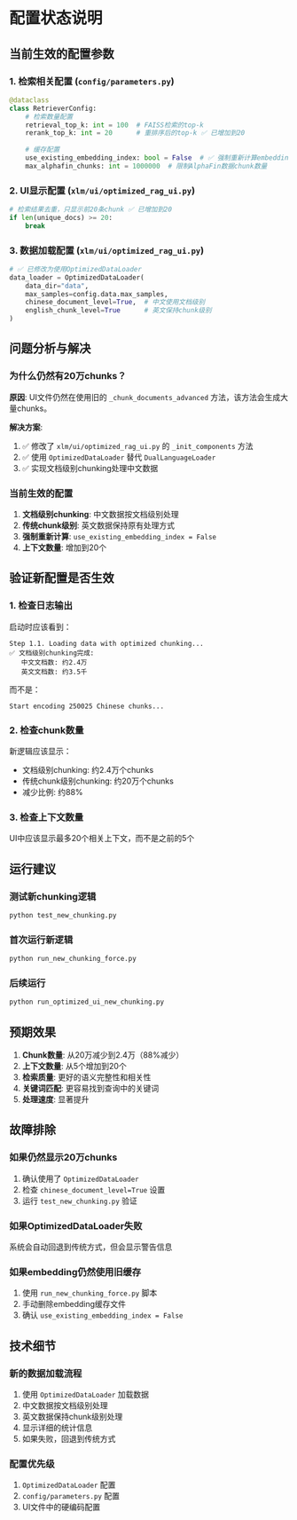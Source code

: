 # 配置状态说明

## 当前生效的配置参数

### 1. 检索相关配置 (`config/parameters.py`)

```python
@dataclass
class RetrieverConfig:
    # 检索数量配置
    retrieval_top_k: int = 100  # FAISS检索的top-k
    rerank_top_k: int = 20      # 重排序后的top-k ✅ 已增加到20
    
    # 缓存配置
    use_existing_embedding_index: bool = False  # ✅ 强制重新计算embedding
    max_alphafin_chunks: int = 1000000  # 限制AlphaFin数据chunk数量
```

### 2. UI显示配置 (`xlm/ui/optimized_rag_ui.py`)

```python
# 检索结果去重，只显示前20条chunk ✅ 已增加到20
if len(unique_docs) >= 20:
    break
```

### 3. 数据加载配置 (`xlm/ui/optimized_rag_ui.py`)

```python
# ✅ 已修改为使用OptimizedDataLoader
data_loader = OptimizedDataLoader(
    data_dir="data",
    max_samples=config.data.max_samples,
    chinese_document_level=True,  # 中文使用文档级别
    english_chunk_level=True      # 英文保持chunk级别
)
```

## 问题分析与解决

### 为什么仍然有20万chunks？

**原因**: UI文件仍然在使用旧的 `_chunk_documents_advanced` 方法，该方法会生成大量chunks。

**解决方案**: 
1. ✅ 修改了 `xlm/ui/optimized_rag_ui.py` 的 `_init_components` 方法
2. ✅ 使用 `OptimizedDataLoader` 替代 `DualLanguageLoader`
3. ✅ 实现文档级别chunking处理中文数据

### 当前生效的配置

1. **文档级别chunking**: 中文数据按文档级别处理
2. **传统chunk级别**: 英文数据保持原有处理方式
3. **强制重新计算**: `use_existing_embedding_index = False`
4. **上下文数量**: 增加到20个

## 验证新配置是否生效

### 1. 检查日志输出
启动时应该看到：
```
Step 1.1. Loading data with optimized chunking...
✅ 文档级别chunking完成:
   中文文档数: 约2.4万
   英文文档数: 约3.5千
```

而不是：
```
Start encoding 250025 Chinese chunks...
```

### 2. 检查chunk数量
新逻辑应该显示：
- 文档级别chunking: 约2.4万个chunks
- 传统chunk级别chunking: 约20万个chunks
- 减少比例: 约88%

### 3. 检查上下文数量
UI中应该显示最多20个相关上下文，而不是之前的5个

## 运行建议

### 测试新chunking逻辑
```bash
python test_new_chunking.py
```

### 首次运行新逻辑
```bash
python run_new_chunking_force.py
```

### 后续运行
```bash
python run_optimized_ui_new_chunking.py
```

## 预期效果

1. **Chunk数量**: 从20万减少到2.4万（88%减少）
2. **上下文数量**: 从5个增加到20个
3. **检索质量**: 更好的语义完整性和相关性
4. **关键词匹配**: 更容易找到查询中的关键词
5. **处理速度**: 显著提升

## 故障排除

### 如果仍然显示20万chunks
1. 确认使用了 `OptimizedDataLoader`
2. 检查 `chinese_document_level=True` 设置
3. 运行 `test_new_chunking.py` 验证

### 如果OptimizedDataLoader失败
系统会自动回退到传统方式，但会显示警告信息

### 如果embedding仍然使用旧缓存
1. 使用 `run_new_chunking_force.py` 脚本
2. 手动删除embedding缓存文件
3. 确认 `use_existing_embedding_index = False`

## 技术细节

### 新的数据加载流程
1. 使用 `OptimizedDataLoader` 加载数据
2. 中文数据按文档级别处理
3. 英文数据保持chunk级别处理
4. 显示详细的统计信息
5. 如果失败，回退到传统方式

### 配置优先级
1. `OptimizedDataLoader` 配置
2. `config/parameters.py` 配置
3. UI文件中的硬编码配置 